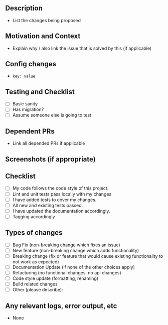 <!--- Provide a general summary of your changes in the Title above -->
## Description
<!--- Describe your change(s) in detail -->
- List the changes being proposed

## Motivation and Context
<!--- Why is this change required? What problem does it solve? -->
<!--- If it fixes an open issue, please link to the issue here. -->
- Explain why / also link the issue that is solved by this (if applicable)

## Config changes

- `key: value`

## Testing and Checklist
<!--- Please describe in detail how you tested your changes. -->
<!--- Include details of your testing environment, and the tests you ran to -->
<!--- see how your change affects other areas of the code, etc. -->
- [ ] Basic sanity
- [ ] Has migration?
- [ ] Assume someone else is going to test

## Dependent PRs

- Link all depended PRs if applicable

## Screenshots (if appropriate)

## Checklist
<!--- Go over all the following points, and put an `x` in all the boxes that apply. -->
<!--- If you're unsure about any of these, don't hesitate to ask. We're here to help! -->
- [ ] My code follows the code style of this project.
- [ ] Lint and unit tests pass locally with my changes
- [ ] I have added tests to cover my changes.
- [ ] All new and existing tests passed.
- [ ] I have updated the documentation accordingly.
- [ ] Tagging accordingly

## Types of changes

- [ ] Bug Fix (non-breaking change which fixes an issue)
- [ ] New feature (non-breaking change which adds functionality)
- [ ] Breaking change (fix or feature that would cause existing functionality to not work as expected)
- [ ] Documentation Update (if none of the other choices apply)
- [ ] Refactoring (no functional changes, no api changes)
- [ ] Code style update (formatting, renaming)
- [ ] Build related changes
- [ ] Other (please describe):

## Any relevant logs, error output, etc

- None
